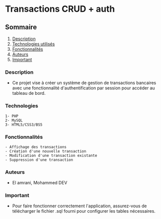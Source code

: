# Transactions CRUD + auth

## Sommaire 

1. [Description](###Description)
2. [Technologies utilisés](###Technologies)
3. [Fonctionnalités](###Fonctionnalités)
4. [Auteurs](###Auteurs)
5. [Important](###Important)

### Description
- Ce projet vise à créer un système de gestion de transactions bancaires avec une fonctionnalité d'authentification par session pour accéder au tableau de bord.

### Technologies

    1- PHP
    2- MySQL
    3- HTML5/CSS3/BS5

### Fonctionnalités

    - Affichage des transactions
    - Création d'une nouvelle transaction
    - Modification d'une transaction existante
    - Suppression d'une transaction

### Auteurs

- El amrani, Mohammed DEV

### Important

- Pour faire fonctionner correctement l'application, assurez-vous de télécharger le fichier .sql fourni pour configurer les tables nécessaires.

